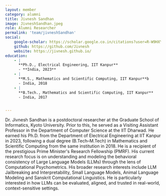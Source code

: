 ```yaml
---
layout: member
category: alumni
title: Jivnesh Sandhan
image: JivneshSandhan.jpeg
role: Alumni Researcher
permalink: 'team/jivneshSandhan'
social:
    google-scholar: https://scholar.google.co.in/citations?user=R-W9HXYAAAAJ&hl=en
    github: https://github.com/Jivnesh
    website: https://jivnesh.github.io/
education:
    - |
      **Ph.D., Electrical Engineering, IIT Kanpur**
      - **India, 2023**
    - |
      **M.S., Mathematics and Scientific Computing, IIT Kanpur**b
      - India, 2018
    - |
      **B.Tech., Mathematics and Scientific Computing, IIT Kanpur**
      - India, 2017


---
```

Dr. Jivnesh Sandhan is a postdoctoral researcher at the Graduate School of Informatics, Kyoto University. Prior to this, he served as a Visiting Assistant Professor in the Department of Computer Science at the IIT Dharwad. He earned his Ph.D. from the Department of Electrical Engineering at IIT Kanpur in 2023, following a dual degree (B.Tech–M.Tech) in Mathematics and Scientific Computing from the same institution in 2018. He is a recipient of the prestigious Prime Minister's Research Fellowship (PMRF). His current research focus is on understanding and modeling the behavioral consistency of Large Language Models (LLMs) through the lens of Computational Psychometrics. His broader research interests include LLM Jailbreaking and Interpretability, Small Language Models, Animal Language Modeling and Sanskrit Computational Linguistics. He is particularly interested in how LLMs can be evaluated, aligned, and trusted in real-world, context-sensitive settings.